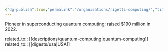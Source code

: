 ```yaml
---
{"dg-publish":true,"permalink":"/organisations/rigetti-computing/","title":"Rigetti Computing"}
---
```



Pioneer in superconducting quantum computing; raised $190 million in 2022.

related_to:: [[descriptions/quantum-computing\|quantum-computing]]
related_to:: [[digests/usa\|USA]]
